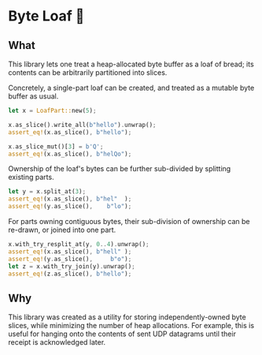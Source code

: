# Byte Loaf 🍞

## What
This library lets one treat a heap-allocated byte buffer as a loaf of bread; its contents can be arbitrarily partitioned into slices.

Concretely, a single-part loaf can be created, and treated as a mutable byte buffer as usual.
```rust
let x = LoafPart::new(5);

x.as_slice().write_all(b"hello").unwrap();
assert_eq!(x.as_slice(), b"hello");

x.as_slice_mut()[3] = b'Q';
assert_eq!(x.as_slice(), b"helQo");
```

Ownership of the loaf's bytes can be further sub-divided by splitting existing parts.
```rust
let y = x.split_at(3);
assert_eq!(x.as_slice(), b"hel"  );
assert_eq!(y.as_slice(),    b"lo");
```

For parts owning contiguous bytes, their sub-division of ownership can be re-drawn, or joined into one part.
```rust
x.with_try_resplit_at(y, 0..4).unwrap();
assert_eq!(x.as_slice(), b"hell" );
assert_eq!(y.as_slice(),     b"o");
let z = x.with_try_join(y).unwrap();
assert_eq!(z.as_slice(), b"hello");
```

## Why
This library was created as a utility for storing independently-owned byte slices, while minimizing the number of heap allocations.
For example, this is useful for hanging onto the contents of sent UDP datagrams until their receipt is acknowledged later.